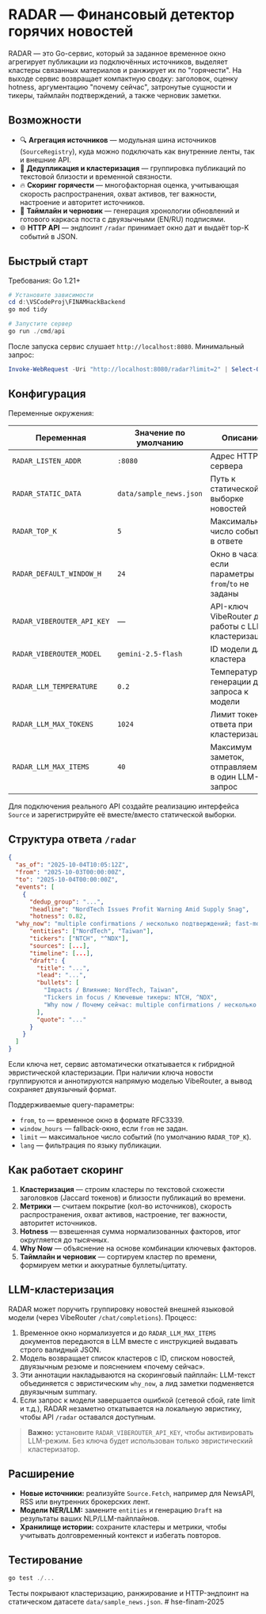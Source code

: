 # RADAR — Финансовый детектор горячих новостей

RADAR — это Go-сервис, который за заданное временное окно агрегирует публикации из подключённых источников, выделяет кластеры связанных материалов и ранжирует их по "горячести". На выходе сервис возвращает компактную сводку: заголовок, оценку hotness, аргументацию "почему сейчас", затронутые сущности и тикеры, таймлайн подтверждений, а также черновик заметки.

## Возможности

- 🔍 **Агрегация источников** — модульная шина источников (`SourceRegistry`), куда можно подключать как внутренние ленты, так и внешние API.
- 🧠 **Дедупликация и кластеризация** — группировка публикаций по текстовой близости и временной связности.
- 🔥 **Скоринг горячести** — многофакторная оценка, учитывающая скорость распространения, охват активов, тег важности, настроение и авторитет источников.
- 🧵 **Таймлайн и черновик** — генерация хронологии обновлений и готового каркаса поста с двуязычными (EN/RU) подписями.
- 🌐 **HTTP API** — эндпоинт `/radar` принимает окно дат и выдаёт top-K событий в JSON.

## Быстрый старт

Требования: Go 1.21+

```powershell
# Установите зависимости
cd d:\VSCodeProj\FINAMHackBackend
go mod tidy

# Запустите сервер
go run ./cmd/api
```

После запуска сервис слушает `http://localhost:8080`. Минимальный запрос:

```powershell
Invoke-WebRequest -Uri "http://localhost:8080/radar?limit=2" | Select-Object -ExpandProperty Content
```

## Конфигурация

Переменные окружения:

| Переменная | Значение по умолчанию | Описание |
|------------|-----------------------|----------|
| `RADAR_LISTEN_ADDR` | `:8080` | Адрес HTTP сервера |
| `RADAR_STATIC_DATA` | `data/sample_news.json` | Путь к статической выборке новостей |
| `RADAR_TOP_K` | `5` | Максимальное число событий в ответе |
| `RADAR_DEFAULT_WINDOW_H` | `24` | Окно в часах, если параметры `from`/`to` не заданы |
| `RADAR_VIBEROUTER_API_KEY` | — | API-ключ VibeRouter для работы с LLM-кластеризацией |
| `RADAR_VIBEROUTER_MODEL` | `gemini-2.5-flash` | ID модели для кластера |
| `RADAR_LLM_TEMPERATURE` | `0.2` | Температура генерации для запроса к модели |
| `RADAR_LLM_MAX_TOKENS` | `1024` | Лимит токенов ответа при кластеризации |
| `RADAR_LLM_MAX_ITEMS` | `40` | Максимум заметок, отправляемых в один LLM-запрос |

Для подключения реального API создайте реализацию интерфейса `Source` и зарегистрируйте её вместе/вместо статической выборки.

## Структура ответа `/radar`

```json
{
  "as_of": "2025-10-04T10:05:12Z",
  "from": "2025-10-03T00:00:00Z",
  "to": "2025-10-04T00:00:00Z",
  "events": [
    {
      "dedup_group": "...",
      "headline": "NordTech Issues Profit Warning Amid Supply Snag",
      "hotness": 0.82,
  "why_now": "multiple confirmations / несколько подтверждений; fast-moving timeline / быстро развивающийся таймлайн; high-credibility sources / источники с высоким доверием",
      "entities": ["NordTech", "Taiwan"],
      "tickers": ["NTCH", "^NDX"],
      "sources": [...],
      "timeline": [...],
      "draft": {
        "title": "...",
        "lead": "...",
        "bullets": [
          "Impacts / Влияние: NordTech, Taiwan",
          "Tickers in focus / Ключевые тикеры: NTCH, ^NDX",
          "Why now / Почему сейчас: multiple confirmations / несколько подтверждений; ..."
        ],
        "quote": "..."
      }
    }
  ]
}
```

Если ключа нет, сервис автоматически откатывается к гибридной эвристической кластеризации. При наличии ключа новости группируются и аннотируются напрямую моделью VibeRouter, а вывод сохраняет двуязычный формат.

Поддерживаемые query-параметры:

- `from`, `to` — временное окно в формате RFC3339.
- `window_hours` — fallback-окно, если `from` не задан.
- `limit` — максимальное число событий (по умолчанию `RADAR_TOP_K`).
- `lang` — фильтрация по языку публикации.

## Как работает скоринг

1. **Кластеризация** — строим кластеры по текстовой схожести заголовков (Jaccard токенов) и близости публикаций во времени.
2. **Метрики** — считаем покрытие (кол-во источников), скорость распространения, охват активов, настроение, тег важности, авторитет источников.
3. **Hotness** — взвешенная сумма нормализованных факторов, итог округляется до тысячных.
4. **Why Now** — объяснение на основе комбинации ключевых факторов.
5. **Таймлайн и черновик** — сортируем кластер по времени, формируем метки и аккуратные буллеты/цитату.

## LLM-кластеризация

RADAR может поручить группировку новостей внешней языковой модели (через VibeRouter `/chat/completions`). Процесс:

1. Временное окно нормализуется и до `RADAR_LLM_MAX_ITEMS` документов передаются в LLM вместе с инструкцией выдавать строго валидный JSON.
2. Модель возвращает список кластеров с ID, списком новостей, двуязычным резюме и пояснением «почему сейчас».
3. Эти аннотации накладываются на скоринговый пайплайн: LLM-текст объединяется с эвристическим `why_now`, а лид заметки подменяется двуязычным summary.
4. Если запрос к модели завершается ошибкой (сетевой сбой, rate limit и т.д.), RADAR незаметно откатывается на локальную эвристику, чтобы API `/radar` оставался доступным.

> **Важно:** установите `RADAR_VIBEROUTER_API_KEY`, чтобы активировать LLM-режим. Без ключа будет использован только эвристический кластеризатор.

## Расширение

- **Новые источники:** реализуйте `Source.Fetch`, например для NewsAPI, RSS или внутренних брокерских лент.
- **Модели NER/LLM:** замените `entities` и генерацию `Draft` на результаты ваших NLP/LLM-пайплайнов.
- **Хранилище истории:** сохраните кластеры и метрики, чтобы учитывать долговременный контекст и избегать повторов.

## Тестирование

```powershell
go test ./...
```

Тесты покрывают кластеризацию, ранжирование и HTTP-эндпоинт на статическом датасете `data/sample_news.json`.
#   h s e - f i n a m - 2 0 2 5  
 